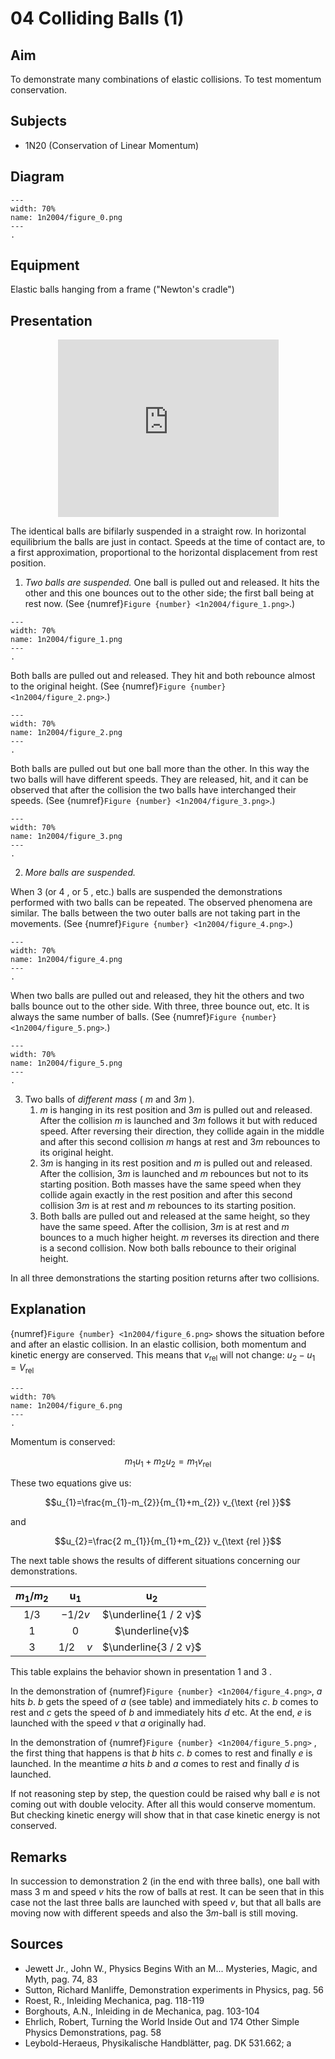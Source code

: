 # 04 Colliding Balls (1) 
  
## Aim   
 To demonstrate many combinations of elastic collisions. To test momentum conservation.    
  
## Subjects   
* 1N20 (Conservation of Linear Momentum)   

## Diagram
   
```{figure} figures/figure_0.png  
---  
width: 70%  
name: 1n2004/figure_0.png  
---  
. 
```

## Equipment
Elastic balls hanging from a frame ("Newton's cradle")
  
## Presentation

<div style="display: flex; justify-content: center;">
    <div style="position: relative; width: 70%; height: 0; padding-bottom: 56.25%;">
        <iframe
            src="https://www.youtube.com/embed/URo-_ozbO18?si=RkoUfOX2rN3n9rqg"
            style="position: absolute; top: 0; left: 0; width: 100%; height: 100%;"
            frameborder="0"
            allow="accelerometer; autoplay; clipboard-write; encrypted-media; gyroscope; picture-in-picture"
            allowfullscreen
        ></iframe>
    </div>
</div>

The identical balls are bifilarly suspended in a straight row. In horizontal equilibrium the balls are just in contact. Speeds at the time of contact are, to a first approximation, proportional to the horizontal displacement from rest position. 
1. *Two balls are suspended.*
One ball is pulled out and released. It hits the other and this one bounces out to the other side; the first ball being at rest now. (See {numref}`Figure {number} <1n2004/figure_1.png>`.)    

```{figure} figures/figure_1.png  
---  
width: 70%  
name: 1n2004/figure_1.png  
---  
. 
```
  Both balls are pulled out and released. They hit and both rebounce almost to the original height. (See {numref}`Figure {number} <1n2004/figure_2.png>`.)
```{figure} figures/figure_2.png  
---  
width: 70%  
name: 1n2004/figure_2.png  
---  
. 
```

  Both balls are pulled out but one ball more than the other. In this way the two balls will have different speeds. They are released, hit, and it can be observed that after the collision the two balls have interchanged their speeds. (See {numref}`Figure {number} <1n2004/figure_3.png>`.)

```{figure} figures/figure_3.png  
---  
width: 70%  
name: 1n2004/figure_3.png  
---  
. 
```

2. *More balls are suspended.*

When 3 (or 4 , or 5 , etc.) balls are suspended the demonstrations performed with two balls can be repeated. The observed phenomena are similar. The balls between the two outer balls are not taking part in the movements. (See {numref}`Figure {number} <1n2004/figure_4.png>`.)

```{figure} figures/figure_4.png  
---  
width: 70%  
name: 1n2004/figure_4.png  
---  
. 
```

When two balls are pulled out and released, they hit the others and two balls bounce out to the other side. With three, three bounce out, etc. It is always the same number of balls. (See {numref}`Figure {number} <1n2004/figure_5.png>`.)

```{figure} figures/figure_5.png  
---  
width: 70%  
name: 1n2004/figure_5.png  
---  
. 
```
3. Two balls of *different mass* ( $m$ and $3 m$ ).
    1. $m$ is hanging in its rest position and $3 m$ is pulled out and released. After the collision $m$ is launched and $3 m$ follows it but with reduced speed. After reversing their direction, they collide again in the middle and after this second collision $m$ hangs at rest and $3 m$ rebounces to its original height.
    2. $3 m$ is hanging in its rest position and $m$ is pulled out and released. After the collision, $3 m$ is launched and $m$ rebounces but not to its starting position. Both masses have the same speed when they collide again exactly in the rest position and after this second collision $3 m$ is at rest and $m$ rebounces to its starting position.
    3. Both balls are pulled out and released at the same height, so they have the same speed. After the collision, $3 m$ is at rest and $m$ bounces to a much higher height. $m$ reverses its direction and there is a second collision. Now both balls rebounce to their original height.

In all three demonstrations the starting position returns after two collisions.

## Explanation   
{numref}`Figure {number} <1n2004/figure_6.png>` shows the situation before and after an elastic collision. In an elastic collision, both momentum and kinetic energy are conserved. This means that $v_{\text {rel }}$ will not change: $u_{2}-u_{1}=V_{\text {rel }}$

```{figure} figures/figure_6.png  
---  
width: 70%  
name: 1n2004/figure_6.png  
---  
. 
```

Momentum is conserved: 

$$m_{1} u_{1}+m_{2} u_{2}=m_{1} v_{\text {rel }}$$

These two equations give us: 

$$u_{1}=\frac{m_{1}-m_{2}}{m_{1}+m_{2}} v_{\text {rel }}$$ 

and 

$$u_{2}=\frac{2 m_{1}}{m_{1}+m_{2}} v_{\text {rel }}$$

The next table shows the results of different situations concerning our demonstrations.

| $m_{1} / m_{2}$ | $\mathrm{u}_{1}$ | $\mathrm{u}_{2}$ |
| :---: | :---: | :---: |
| $1 / 3$ | $-1 / 2 v$ | $\underline{1 / 2 v}$ |
| 1 | 0 | $\underline{v}$ |
| 3 | $1 / 2 \quad v$ | $\underline{3 / 2 v}$ |

This table explains the behavior shown in presentation 1 and 3 .

In the demonstration of {numref}`Figure {number} <1n2004/figure_4.png>`, $a$ hits $b$. $b$ gets the speed of $a$ (see table) and immediately hits $c$. $b$ comes to rest and $c$ gets the speed of $b$ and immediately hits $d$ etc. At the end, $e$ is launched with the speed $v$ that $a$ originally had.

In the demonstration of {numref}`Figure {number} <1n2004/figure_5.png>` , the first thing that happens is that $b$ hits $c$. $b$ comes to rest and finally $e$ is launched. In the meantime $a$ hits $b$ and $a$ comes to rest and finally $d$ is launched.

If not reasoning step by step, the question could be raised why ball $e$ is not coming out with double velocity. After all this would conserve momentum. But checking kinetic energy will show that in that case kinetic energy is not conserved.

## Remarks   
In succession to demonstration 2 (in the end with three balls), one ball with mass $3 \mathrm{~m}$ and speed $v$ hits the row of balls at rest. It can be seen that in this case not the last three balls are launched with speed $v$, but that all balls are moving now with different speeds and also the $3 m$-ball is still moving.  
  
## Sources
 *  Jewett Jr., John W., Physics Begins With an M... Mysteries, Magic, and Myth, pag. 74, 83 
 *  Sutton, Richard Manliffe, Demonstration experiments in Physics, pag. 56 
 *  Roest, R., Inleiding Mechanica, pag. 118-119 
 *  Borghouts, A.N., Inleiding in de Mechanica, pag. 103-104 
 *  Ehrlich, Robert, Turning the World Inside Out and 174 Other Simple Physics Demonstrations, pag. 58 
 *  Leybold-Heraeus, Physikalische Handblätter, pag. DK 531.662; a
  
